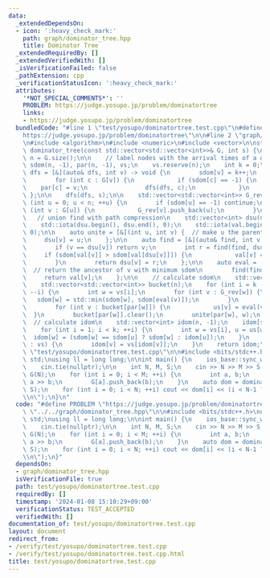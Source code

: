 ```yaml
---
data:
  _extendedDependsOn:
  - icon: ':heavy_check_mark:'
    path: graph/dominator_tree.hpp
    title: Dominator Tree
  _extendedRequiredBy: []
  _extendedVerifiedWith: []
  _isVerificationFailed: false
  _pathExtension: cpp
  _verificationStatusIcon: ':heavy_check_mark:'
  attributes:
    '*NOT_SPECIAL_COMMENTS*': ''
    PROBLEM: https://judge.yosupo.jp/problem/dominatortree
    links:
    - https://judge.yosupo.jp/problem/dominatortree
  bundledCode: "#line 1 \"test/yosupo/dominatortree.test.cpp\"\n#define PROBLEM \"\
    https://judge.yosupo.jp/problem/dominatortree\"\n\n#line 2 \"graph/dominator_tree.hpp\"\
    \n#include <algorithm>\n#include <numeric>\n#include <vector>\n\nstd::vector<int>\
    \ dominator_tree(const std::vector<std::vector<int>>& G, int s) {\n    const int\
    \ n = G.size();\n\n    // label nodes with the arrival times of a dfs\n    std::vector<int>\
    \ sdom(n, -1), par(n, -1), vs;\n    vs.reserve(n);\n    int k = 0;\n\n    auto\
    \ dfs = [&](auto& dfs, int v) -> void {\n        sdom[v] = k++;\n        vs.push_back(v);\n\
    \        for (int c : G[v]) {\n            if (sdom[c] == -1) {\n            \
    \    par[c] = v;\n                dfs(dfs, c);\n            }\n        }\n   \
    \ };\n\n    dfs(dfs, s);\n\n    std::vector<std::vector<int>> G_rev(n);\n    for\
    \ (int u = 0; u < n; ++u) {\n        if (sdom[u] == -1) continue;\n        for\
    \ (int v : G[u]) {\n            G_rev[v].push_back(u);\n        }\n    }\n\n \
    \   // union find with path compression\n    std::vector<int> dsu(n), val(n);\n\
    \    std::iota(dsu.begin(), dsu.end(), 0);\n    std::iota(val.begin(), val.end(),\
    \ 0);\n\n    auto unite = [&](int u, int v) {  // make u the parent of v\n   \
    \     dsu[v] = u;\n    };\n\n    auto find = [&](auto& find, int v) -> int {\n\
    \        if (v == dsu[v]) return v;\n        int r = find(find, dsu[v]);\n   \
    \     if (sdom[val[v]] > sdom[val[dsu[v]]]) {\n            val[v] = val[dsu[v]];\n\
    \        }\n        return dsu[v] = r;\n    };\n\n    auto eval = [&](int v) {\
    \  // return the ancestor of v with minimum sdom\n        find(find, v);\n   \
    \     return val[v];\n    };\n\n    // calculate sdom\n    std::vector<int> us(n);\n\
    \    std::vector<std::vector<int>> bucket(n);\n    for (int i = k - 1; i > 0;\
    \ --i) {\n        int w = vs[i];\n        for (int v : G_rev[w]) {\n         \
    \   sdom[w] = std::min(sdom[w], sdom[eval(v)]);\n        }\n        bucket[vs[sdom[w]]].push_back(w);\n\
    \        for (int v : bucket[par[w]]) {\n            us[v] = eval(v);\n      \
    \  }\n        bucket[par[w]].clear();\n        unite(par[w], w);\n    }\n\n  \
    \  // calculate idom\n    std::vector<int> idom(n, -1);\n    idom[s] = sdom[s];\n\
    \    for (int i = 1; i < k; ++i) {\n        int w = vs[i], u = us[w];\n      \
    \  idom[w] = (sdom[w] == sdom[u] ? sdom[w] : idom[u]);\n    }\n    for (int v\
    \ : vs) {\n        idom[v] = vs[idom[v]];\n    }\n    return idom;\n}\n#line 4\
    \ \"test/yosupo/dominatortree.test.cpp\"\n\n#include <bits/stdc++.h>\nusing namespace\
    \ std;\nusing ll = long long;\n\nint main() {\n    ios_base::sync_with_stdio(false);\n\
    \    cin.tie(nullptr);\n\n    int N, M, S;\n    cin >> N >> M >> S;\n    vector<vector<int>>\
    \ G(N);\n    for (int i = 0; i < M; ++i) {\n        int a, b;\n        cin >>\
    \ a >> b;\n        G[a].push_back(b);\n    }\n    auto dom = dominator_tree(G,\
    \ S);\n    for (int i = 0; i < N; ++i) cout << dom[i] << (i < N-1 ? \" \" : \"\
    \\n\");\n}\n"
  code: "#define PROBLEM \"https://judge.yosupo.jp/problem/dominatortree\"\n\n#include\
    \ \"../../graph/dominator_tree.hpp\"\n\n#include <bits/stdc++.h>\nusing namespace\
    \ std;\nusing ll = long long;\n\nint main() {\n    ios_base::sync_with_stdio(false);\n\
    \    cin.tie(nullptr);\n\n    int N, M, S;\n    cin >> N >> M >> S;\n    vector<vector<int>>\
    \ G(N);\n    for (int i = 0; i < M; ++i) {\n        int a, b;\n        cin >>\
    \ a >> b;\n        G[a].push_back(b);\n    }\n    auto dom = dominator_tree(G,\
    \ S);\n    for (int i = 0; i < N; ++i) cout << dom[i] << (i < N-1 ? \" \" : \"\
    \\n\");\n}"
  dependsOn:
  - graph/dominator_tree.hpp
  isVerificationFile: true
  path: test/yosupo/dominatortree.test.cpp
  requiredBy: []
  timestamp: '2024-01-08 15:10:29+09:00'
  verificationStatus: TEST_ACCEPTED
  verifiedWith: []
documentation_of: test/yosupo/dominatortree.test.cpp
layout: document
redirect_from:
- /verify/test/yosupo/dominatortree.test.cpp
- /verify/test/yosupo/dominatortree.test.cpp.html
title: test/yosupo/dominatortree.test.cpp
---
```

